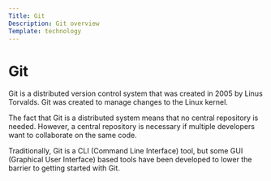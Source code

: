 ```yaml
---
Title: Git
Description: Git overview
Template: technology
---
```

# Git

Git is a distributed version control system that was created in 2005 by Linus Torvalds. Git was created to manage changes to the Linux kernel.

The fact that Git is a distributed system means that no central repository is needed. However, a central repository is necessary if multiple developers want to collaborate on the same code.

Traditionally, Git is a CLI (Command Line Interface) tool, but some GUI (Graphical User Interface) based tools have been developed to lower the barrier to getting started with Git.
